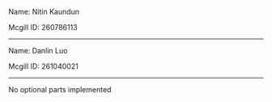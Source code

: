Name: Nitin Kaundun

Mcgill ID: 260786113

---------------------------------------------------------------------

Name: Danlin Luo

Mcgill ID: 261040021

----------------------------------------------------------------------
No optional parts implemented
